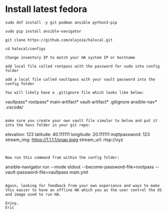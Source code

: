 # Install latest fedora

```
sudo dnf install -y git podman ansible python3-pip

sudo pip install ansible-navigator

git clone https://github.com/elajoie/halocal.git

cd halocal/configs

Change inventory IP to match your HA system IP or hostname

add local file called rootpass with the password for sudo into config folder

add a local file called vaultpass with your vault password into the config folder

You will likely have a .gitignore file which looks like below:
```
vaultpass*
rootpass*
main-artifact*
vault-artifact*
.gitignore
ansible-nav*
.vscode/
```

make sure you create your own vault file simular to below and put it into the hass folder in your git repo:
```
elevation: 123
latitude: 40.111111
longitude: 20.111111
mqttpassword: 123
stream_img: https://1.1.1.1/snap.jpeg
stream_url: rtsp://xyz
```


Now run this command from within the config folder:
```
ansible-navigator run --mode stdout --become-password-file=rootpass --vault-password-file=vaultpass main.yml
```

Again, looking for feedback from your own experiance and ways to make this easier to have an offline HA which you as the user control the OS and image used to run HA.

Enjoy,
Eric
